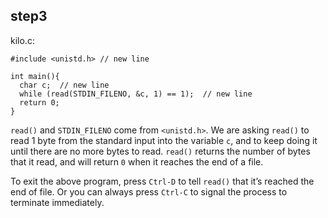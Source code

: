 ## step3 

kilo.c:
```
#include <unistd.h> // new line

int main(){
  char c;  // new line
  while (read(STDIN_FILENO, &c, 1) == 1);  // new line
  return 0;
}
```

`read()` and `STDIN_FILENO` come from `<unistd.h>`. We are asking `read()` to read 1 byte from the standard input into the variable `c`, and to keep doing it until there are no more bytes to read. `read()` returns the number of bytes that it read, and will return `0` when it reaches the end of a file.

To exit the above program, press `Ctrl-D` to tell `read()` that it’s reached the end of file. Or you can always press `Ctrl-C` to signal the process to terminate immediately.
